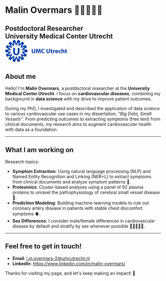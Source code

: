 # Malin Overmars 👋🏼👩🏼‍💻 
**Postdoctoral Researcher**  
**University Medical Center Utrecht**
<img src="umc-utrecht-1.svg" alt="UMC" width="200" />
---

## About me

Hello! I'm **Malin Overmars**, a postdoctoral researcher at the **University Medical Center Utrecht**. I focus on **cardiovascular diseases**, combining my background in **data science** with my drive to improve patient outcomes.

During my PhD, I investigated and described the application of data science to various cardiovascular use cases in my dissertation, *"Big Data, Small Vessels"*. From predicting outcomes to extracting symptoms (free text) from clinical documents, my research aims to augment cardiovascular health with data as a foundation.

---

## What I am working on

Research topics:

- **Symptom Extraction**: Using natural language processing (NLP) and Named Entity Recognition and Linking (NER+L) to extract symptoms from clinical documents and analyze symptom patterns 📑.
- **Proteomics**: Cluster-based analyses using a panel of 92 plasma proteins to unravel the pathophysiology of cerebral small vessel disease 🧠. 
- **Prediction Modeling**: Building machine-learning models to rule out coronary artery disease in patients with stable chest discomfort symptoms 🫀.  
- **Sex Differences**: I consider male/female differences in cardiovascular disease by default and stratify by sex whenever possible 👩🏻‍🤝‍👨🏿.

---

## Feel free to get in touch!
- **Email**: l.m.overmars-2@umcutrecht.nl
- **LinkedIn**: https://www.linkedin.com/in/malin-overmars/

Thanks for visiting my page, and let's keep making an impact! 🌟
